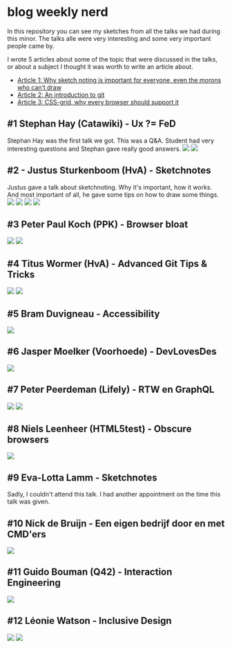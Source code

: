 # blog weekly nerd
In this repository you can see my sketches from all the talks we had during this minor. The talks alle were very interesting and some very important people came by.

I wrote 5 articles about some of the topic that were discussed in the talks, or about a subject I thought it was worth to write an article about.

-   [Article 1: Why sketch noting is important for everyone, even the morons who can’t draw](/sketchNoting.md)
-   [Article 2: An introduction to git](/introductionToGit.md)
-   [Article 3: CSS-grid, why every browser should support it](/css-grid.md)
## #1 Stephan Hay (Catawiki) - Ux ?= FeD
Stephan Hay was the first talk we got. This was a Q&A. Student had very interesting questions and Stephan gave really good answers.
![](/images/sketches/1.1.jpg)
![](/images/sketches/1.2.jpg)

## #2 - Justus Sturkenboom (HvA) - Sketchnotes
Justus gave a talk about sketchnoting. Why it's important, how it works. And most important of all, he gave some tips on how to draw some things.
![](/images/sketches/2.1.jpg)
![](/images/sketches/2.2.jpg)
![](/images/sketches/2.3.jpg)
![](/images/sketches/2.4.jpg)

## #3 Peter Paul Koch (PPK) - Browser bloat
![](/images/sketches/3.1.jpg)
![](/images/sketches/3.2.jpg)

## #4 Titus Wormer (HvA) - Advanced Git Tips & Tricks
![](/images/sketches/4.1.jpg)
![](/images/sketches/4.2.jpg)

## #5 Bram Duvigneau - Accessibility
![](/images/sketches/6.1.jpg)

## #6 Jasper Moelker (Voorhoede) - DevLovesDes
![](/images/sketches/5.1.jpg)

## #7 Peter Peerdeman (Lifely) - RTW en GraphQL
![](/images/sketches/8.1.jpg)
![](/images/sketches/8.2.jpg)

## #8 Niels Leenheer (HTML5test) - Obscure browsers
![](/images/sketches/7.1.jpg)

## #9 Eva-Lotta Lamm - Sketchnotes
Sadly, I couldn't attend this talk. I had another appointment on the time this talk was given.

## #10 Nick de Bruijn - Een eigen bedrijf door en met CMD'ers
![](/images/sketches/9.1.jpg)

## #11 Guido Bouman (Q42) - Interaction Engineering
![](/images/sketches/10.1.jpg)

## #12 Léonie Watson - Inclusive Design
![](/images/sketches/11.1.jpg)
![](/images/sketches/11.2.jpg)
